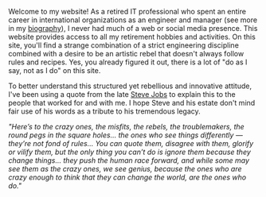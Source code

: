 Welcome to my website! As a retired IT professional who spent an entire
career in international organizations as an engineer and manager (see more
in my [biography](#biography)), I never had much of a web or social media
presence. This website provides access to all my retirement hobbies
and activities. On this site, you'll find a strange combination of a strict
engineering discipline combined with a desire to be an artistic rebel that
doesn't always follow rules and recipes. Yes, you already figured it out,
there is a lot of "do as I say, not as I do" on this site.

To better understand this structured yet rebellious and innovative
attitude, I've been using a quote from the late
[Steve Jobs](https://en.wikipedia.org/wiki/Steve_Jobs) to explain this to
the people that worked for and with me. I hope Steve and his estate
don't mind fair use of his words as a tribute to his tremendous legacy.

*"Here’s to the crazy ones, the misfits, the rebels, the troublemakers,
the round pegs in the square holes… the ones who see things differently —
they’re not fond of rules… You can quote them, disagree with them, glorify
or vilify them, but the only thing you can’t do is ignore them because they
change things… they push the human race forward, and while some may see
them as the crazy ones, we see genius, because the ones who are crazy enough
to think that they can change the world, are the ones who do."*
